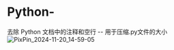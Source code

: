 # Python-
去除 Python 文档中的注释和空行 -- 用于压缩.py文件的大小
![PixPin_2024-11-20_14-59-05](https://github.com/user-attachments/assets/630513aa-337c-4d3d-822c-0957a2f95ef0)
